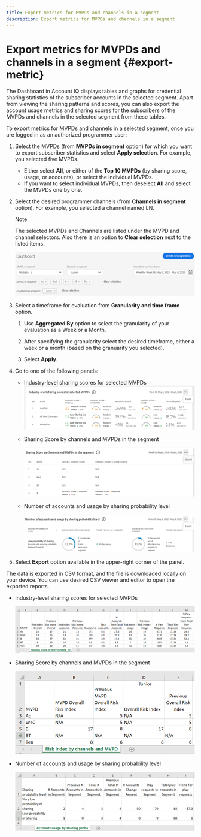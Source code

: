 ```yaml
---
title: Export metrics for MVPDs and channels in a segment
description: Export metrics for MVPDs and channels in a segment
---
```


# Export metrics for MVPDs and channels in a segment {#export-metric}

The Dashboard in Account IQ displays tables and graphs for credential sharing statistics of the subscriber accounts in the selected segment. Apart from viewing the sharing patterns and scores, you can also export the account usage metrics and sharing scores for the subscribers of the MVPDs and channels in the selected segment from these tables.

To export metrics for MVPDs and channels in a selected segment, once you are logged in as an authorized programmer user:

1. Select the MVPDs (from **MVPDs in segment** option) for which you want to export subscriber statistics and select **Apply selection**. For example, you selected five MVPDs.

   * Either select **All**, or either of the **Top 10 MVPDs** (by sharing score, usage, or accounts), or select the individual MVPDs.
   * If you want to select individual MVPDs, then deselect **All** and select the MVPDs one by one.

1. Select the desired programmer channels (from **Channels in segment** option). For example, you selected a channel named LN.

   >[!NOTE]
   >
   >The selected MVPDs and Channels are listed under the MVPD and channel selectors. Also there is an option to **Clear selection** next to the listed items.

   ![](assets/segment-select-2-export.png)

1. Select a timeframe for evaluation from **Granularity and time frame** option.

    1. Use **Aggregated By** option to select the granularity of your evaluation as a Week or a Month.

    1. After specifying the granularity select the desired timeframe, either a week or a month (based on the granuarity you selected).

    1. Select **Apply**.

1. Go to one of the following panels:

    * Industry-level sharing scores for selected MVPDs
    ![](assets/ind-sharpanel-export-option.png)

    * Sharing Score by channels and MVPDs in the segment

      ![](assets/sharscorepanel-export-option.png)

    * Number of accounts and usage by sharing probability level

      ![](assets/usage-panel-export-option.png)

1. Select **Export** option available in the upper-right corner of the panel.

The data is exported in CSV format, and the file is downloaded locally on your device. You can use desired CSV viewer and editor to open the exported reports.

* Industry-level sharing scores for selected MVPDs

    ![](assets/export-ind-sharing-score.png)

* Sharing Score by channels and MVPDs in the segment

    ![](assets/export-risk-index-by-mvpdchannels.png)
     
* Number of accounts and usage by sharing probability level

    ![](assets/export-acc-usage.png)


